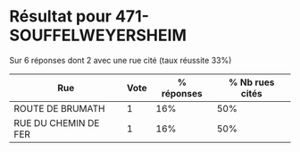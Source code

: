 # Résultat pour 471-SOUFFELWEYERSHEIM

Sur 6 réponses dont 2 avec une rue cité (taux réussite 33%)

| Rue | Vote | % réponses | % Nb rues cités|
|-----|------|------------|----------------|
| ROUTE DE BRUMATH | 1 | 16% | 50%|
| RUE DU CHEMIN DE FER | 1 | 16% | 50%|
